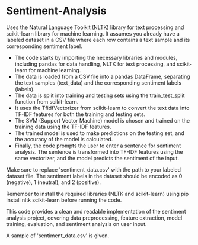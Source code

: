 # Sentiment-Analysis

Uses the Natural Language Toolkit (NLTK) library for text processing and scikit-learn library for machine learning. It assumes you already have a labeled dataset in a CSV file where each row contains a text sample and its corresponding sentiment label.

- The code starts by importing the necessary libraries and modules, including pandas for data handling, NLTK for text processing, and scikit-learn for machine learning.
- The data is loaded from a CSV file into a pandas DataFrame, separating the text samples (text_data) and the corresponding sentiment labels (labels).
- The data is split into training and testing sets using the train_test_split function from scikit-learn.
- It uses the TfidfVectorizer from scikit-learn to convert the text data into TF-IDF features for both the training and testing sets.
- The SVM (Support Vector Machine) model is chosen and trained on the training data using the TF-IDF features.
- The trained model is used to make predictions on the testing set, and the accuracy of the model is calculated.
- Finally, the code prompts the user to enter a sentence for sentiment analysis. The sentence is transformed into TF-IDF features using the same vectorizer, and the model predicts the sentiment of the input.

Make sure to replace 'sentiment_data.csv' with the path to your labeled dataset file. The sentiment labels in the dataset should be encoded as 0 (negative), 1 (neutral), and 2 (positive).

Remember to install the required libraries (NLTK and scikit-learn) using pip install nltk scikit-learn before running the code.

This code provides a clean and readable implementation of the sentiment analysis project, covering data preprocessing, feature extraction, model training, evaluation, and sentiment analysis on user input.

A sample of 'sentiment_data.csv' is given.
